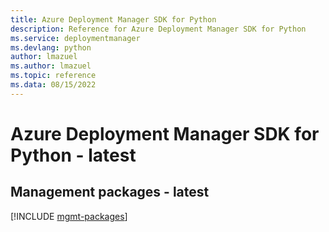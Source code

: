 ```yaml
---
title: Azure Deployment Manager SDK for Python
description: Reference for Azure Deployment Manager SDK for Python
ms.service: deploymentmanager
ms.devlang: python
author: lmazuel
ms.author: lmazuel
ms.topic: reference
ms.data: 08/15/2022
---
```

# Azure Deployment Manager SDK for Python - latest

## Management packages - latest
[!INCLUDE [mgmt-packages](deployment-manager-mgmt-index.md)]